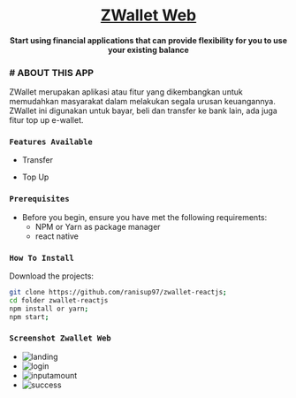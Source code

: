 <h1 align="center">
	<a href="#">
		ZWallet Web
	</a>
</h1>
<h4 align="center">
Start using financial applications that can provide flexibility for you to use your existing balance</h4>


### # ABOUT THIS APP
ZWallet merupakan aplikasi atau fitur yang dikembangkan untuk memudahkan masyarakat dalam melakukan segala urusan keuangannya. 
ZWallet ini digunakan untuk bayar, beli dan transfer ke bank lain, ada juga fitur top up e-wallet.

### `Features Available`

- Transfer
* Top Up

### `Prerequisites`

- Before you begin, ensure you have met the following requirements:
  - NPM or Yarn as package manager
  - react native
  
### `How To Install`
Download the projects: 
```bash
git clone https://github.com/ranisup97/zwallet-reactjs;
cd folder zwallet-reactjs
npm install or yarn;
npm start;

```
### `Screenshot Zwallet Web`

* ![landing](https://user-images.githubusercontent.com/51501974/102961067-ef848000-4515-11eb-8802-61b653abd3df.PNG)
* ![login](https://user-images.githubusercontent.com/51501974/102961070-f01d1680-4515-11eb-84da-e3230beaec4c.PNG)
* ![inputamount](https://user-images.githubusercontent.com/51501974/102961061-ed222600-4515-11eb-9f62-829134be5340.PNG)
* ![success](https://user-images.githubusercontent.com/51501974/102961071-f14e4380-4515-11eb-81c1-4a5f779130ff.PNG)
